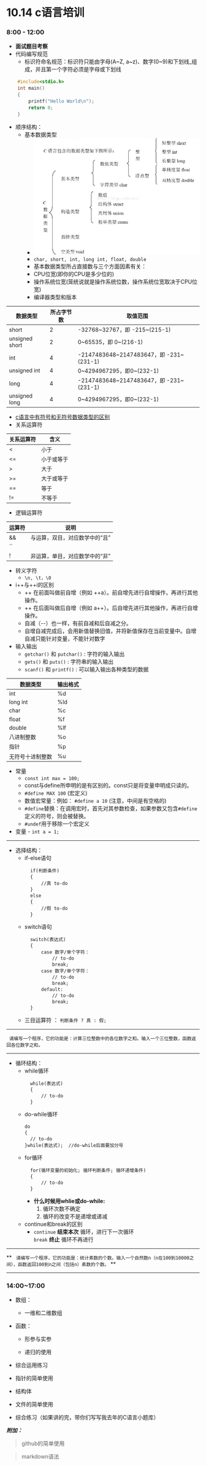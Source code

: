 # 10.14 c语言培训

### 8:00 - 12:00

 + **面试题目考察**
 + 代码编写规范
    - 标识符命名规范：标识符只能由字母(A~Z, a~z)、数字(0~9)和下划线_组成，并且第一个字符必须是字母或下划线
```c
    #include<stdio.h>
    int main()
    {
        printf("Hello World\n");
        return 0;
    }
```
 + 顺序结构：
   + 基本数据类型
      - ![](./image/c_language.png)
      - `char, short, int, long int, float, double`
      - 基本数据类型所占直接数与三个方面因素有关：
       - CPU位宽(即你的CPU是多少位的)
       - 操作系统位宽(笼统说就是操作系统位数，操作系统位宽取决于CPU位宽)
       - 编译器类型和版本


数据类型 | 所占字节数 | 取值范围
------------ | ------------- | -------------
short | 2 | 	-32768~32767，即 -215~(215-1)
unsigned short | 2 | 0~65535，即 0~(216-1)
int | 4 | -2147483648~2147483647，即 -231~(231-1)
unsigned int | 4 | 	0~4294967295，即0~(232-1)
long | 4 | -2147483648~2147483647，即 -231~(231-1)
unsigned long | 4 |	0~4294967295，即0~(232-1)
   - [c语言中有符号和无符号数据类型的区别](http://blog.csdn.net/gogokongyin/article/details/39758289)
   - 关系运算符

关系运算符 | 含义
------- | --------
<	| 小于
<=	| 小于或等于
>	| 大于
>=	| 大于或等于
==	| 等于
!= |	不等于

   - 逻辑运算符


运算符	| 说明
------- | --------
&&	| 与运算，双目，对应数学中的“且”
 ``||`` |或运算，双目，对应数学中的“或”
  !	| 非运算，单目，对应数学中的“非”

   - 转义字符
      - `\n, \t，\0`
   - i++与++i的区别
      - ++ 在前面叫做前自增（例如 ++a）。前自增先进行自增操作，再进行其他操作。
      - ++ 在后面叫做后自增（例如 a++）。后自增先进行其他操作，再进行自增操作。
      - 自减（--）也一样，有前自减和后自减之分。
      - 自增自减完成后，会用新值替换旧值，并将新值保存在当前变量中。自增自减只能针对变量，不能针对数字
   - 输入输出
      - `getchar()` 和 `putchar()` : 字符的输入输出
      - `gets()` 和 `puts()` : 字符串的输入输出
      - `scanf()` 和 `printf()` : 可以输入输出各种类型的数据

数据类型  |  输出格式      
---- | -----
 int   |  %d
 long   int   |  %ld
char    |  %c  
float   | %f  
double  |  %lf   
八进制整数 | %o
指针 | %p
无符号十进制整数 | %u
   - 常量
      - `const int max = 100;`
      - const与define所申明的是有区别的。const只是将变量申明成只读的。
      - ``#define MAX 100``  (宏定义)
       - 数值宏常量：例如： ` #define a 10 ` (注意，中间是有空格的)
       - `#define`替换：在调用宏时，首先对其参数检查，如果参数又包含`#define`定义的符号，则会被替换。
       - `#undef`用于移除一个宏定义
   - 变量
    - `int a = 1;`
******
+ 选择结构：
   - if-else语句
      ```
        if(判断条件)
        {
            //真 to-do
        }
        else
        {
            //假 to-do
        }
      ```
   - switch语句
      ```
        switch(表达式)
        {
            case 数字/单个字符：
                // to-do
                break;
            case 数字/单个字符：
                // to-do
                break;
            default:
                // to-do
                break;
        }
      ```
   - 三目运算符 ：
      `判断条件 ? 真 : 假;`
******
` 请编写一个程序，它的功能是：计算三位整数中的各位数字之和。输入一个三位整数，函数返回各位数字之和。`
******
+ 循环结构：
    - while循环
        ```
          while(表达式)
          {
              // to-do
          }
        ```
    - do-while循环
        ```
        do
        {
          // to-do
        }while(表达式);  //do-while后面要加分号
        ```
    - for循环
      ```
        for(循环变量的初始化; 循环判断条件; 循环递增条件)
        {
            // to-do
        }
      ```
        - **什么时候用whlie或do-while:**
          1. 循环次数不确定
          2. 循环的改变不是递增或递减
    - continue和break的区别
        - `continue` **结束本次** 循环，进行下一次循环  
          `break` **终止** 循环不再进行
******
** ` 请编写一个程序，它的功能是：统计素数的个数。输入一个自然数n（n在100到10000之间），函数返回100到n之间（包括n）素数的个数。` **
******
### 14:00~17:00

+ 数组：
  - 一维和二维数组

+ 函数：
  - 形参与实参

  - 递归的使用

+ 综合运用练习

+ 指针的简单使用

+ 结构体

+ 文件的简单使用

+ 综合练习（如果讲的完，带你们写写我去年的C语言小题库）

__*附加：*__

>github的简单使用

>markdown语法

